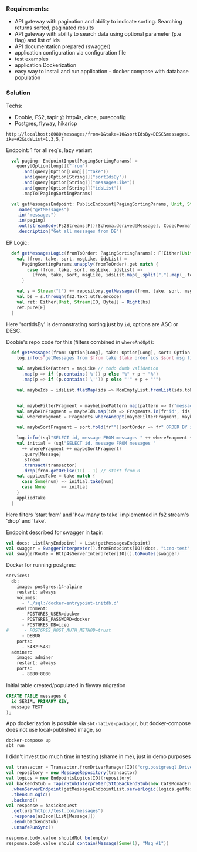 ### Requirements:
* API gateway with pagination and ability to indicate sorting. Searching returns sorted, paginated results
* API gateway with ability to search data using optional parameter (p.e flag) and list of ids
* API documentation prepared (swagger)
* application configuration via configuration file
* test examples
* application Dockerization
* easy way to install and run application - docker compose with database population

### Solution

Techs:
* Doobie, FS2, tapir @ http4s, circe, pureconfig
* Postgres, flyway, hikaricp

`http://localhost:8080/messages/from=1&take=10&sortIdsBy=DESC&messagesLike=#2&idsList=1,3,5,7`


Endpoint: 1 for all req`s, lazy variant 
```scala
  val paging: EndpointInput[PagingSortingParams] =
    query[Option[Long]]("from")
      .and(query[Option[Long]]("take"))
      .and(query[Option[String]]("sortIdsBy"))
      .and(query[Option[String]]("messagesLike"))
      .and(query[Option[String]]("idsList"))
      .mapTo[PagingSortingParams]

  val getMessagesEndpoint: PublicEndpoint[PagingSortingParams, Unit, Stream[F, Byte], Fs2Streams[F]] = endpoint.get
    .name("getMessages")
    .in("messages")
    .in(paging)
    .out(streamBody(Fs2Streams[F])(Schema.derived[Message], CodecFormat.Json()))
    .description("Get all messages from DB")
```
EP Logic:
```scala
  def getMessagesLogic(fromToOrder: PagingSortingParams): F[Either[Unit, Stream[IO, Byte]]] = {
    val (from, take, sort, msgLike, idsList) =
      PagingSortingParams.unapply(fromToOrder).get match {
        case (from, take, sort, msgLike, idsList) =>
          (from, take, sort, msgLike, idsList.map(_.split(",").map(_.toLong)))
      }

    val s = Stream("[") ++ repository.getMessages(from, take, sort, msgLike, idsList).map(_.asJson.noSpaces).intersperse(",") ++ Stream("]")
    val bs = s.through(fs2.text.utf8.encode)
    val ret: Either[Unit, Stream[IO, Byte]] = Right(bs)
    ret.pure[F]
  }
```
Here 'sortIdsBy' is demonstrating sorting just by `id`, options are ASC or DESC.

Doobie's repo code for this (filters combined in `whereAndOpt`):
```scala
  def getMessages(from: Option[Long], take: Option[Long], sort: Option[String], msgLike: Option[String], idsList: Option[Array[Long]]): Stream[IO, Message] = {
    log.info(s"getMessages from $from take $take order ids $sort msg like $msgLike idsList: ")

    val maybeLikePattern = msgLike // todo dumb validation
      .map(p => if (p.contains('%')) p else "%" + p + "%")
      .map(p => if (p.contains('\'')) p else "'" + p + "'")

    val maybeIds = idsList.flatMap(ids => NonEmptyList.fromList(ids.toList))


    val maybeFilterFragment = maybeLikePattern.map(pattern => fr"message LIKE " ++ Fragment.const(pattern))
    val maybeInFragment = maybeIds.map(ids => Fragments.in(fr"id", ids))
    val whereFragment = Fragments.whereAndOpt(maybeFilterFragment, maybeInFragment)

    val maybeSortFragment = sort.fold(fr"")(sortOrder => fr" ORDER BY id " ++ Fragment.const(sortOrder))

    log.info((sql"SELECT id, message FROM messages " ++ whereFragment ++ maybeSortFragment).toString())
    val initial = (sql"SELECT id, message FROM messages "
      ++ whereFragment ++ maybeSortFragment)
      .query[Message]
      .stream
      .transact(transactor)
      .drop(from.getOrElse(1L) - 1) // start from 0
    val appliedTake = take match {
      case Some(num) => initial.take(num)
      case None      => initial
    }
    appliedTake
  }

```
Here filters 'start from' and 'how many to take' implemented in fs2 stream's 'drop' and 'take'.

Endpoint described for swagger in tapir:
```scala
val docs: List[AnyEndpoint] = List(getMessagesEndpoint)
val swagger = SwaggerInterpreter().fromEndpoints[IO](docs, "iceo-test", "1.0.0")
val swaggerRoute = Http4sServerInterpreter[IO]().toRoutes(swagger)
```

Docker for running postgres:
```dockerfile
services:
  db:
    image: postgres:14-alpine
    restart: always
    volumes:
      - "./sql:/docker-entrypoint-initdb.d"
    environment:
      - POSTGRES_USER=docker
      - POSTGRES_PASSWORD=docker
      - POSTGRES_DB=iceo
#      - POSTGRES_HOST_AUTH_METHOD=trust
      - DEBUG
    ports:
      - 5432:5432
  adminer:
    image: adminer
    restart: always
    ports:
      - 8080:8080
```

Initial table created/populated in flyway migration
```sql
CREATE TABLE messages (
  id SERIAL PRIMARY KEY,
  message TEXT
);
```

App dockerization is possible via `sbt-native-packager`, but docker-compose does not use local-published image, so
```shell
docker-compose up
sbt run
```

I didn't invest too much time in testing (shame in me), just in demo purposes
```scala
val transactor = Transactor.fromDriverManager[IO]("org.postgresql.Driver", "jdbc:postgresql://localhost:5432/iceo", "docker", "docker")
val repository = new MessageRepository(transactor)
val logics = new EndpointsLogics[IO](repository)
val backendStub = TapirStubInterpreter(SttpBackendStub(new CatsMonadError[IO]()))
  .whenServerEndpoint(getMessagesEndpointList.serverLogic(logics.getMessagesLogicList))
  .thenRunLogic()
  .backend()
val response = basicRequest
  .get(uri"http://test.com/messages")
  .response(asJson[List[Message]])
  .send(backendStub)
  .unsafeRunSync()

response.body.value shouldNot be(empty)
response.body.value should contain(Message(Some(1), "Msg #1"))
```

